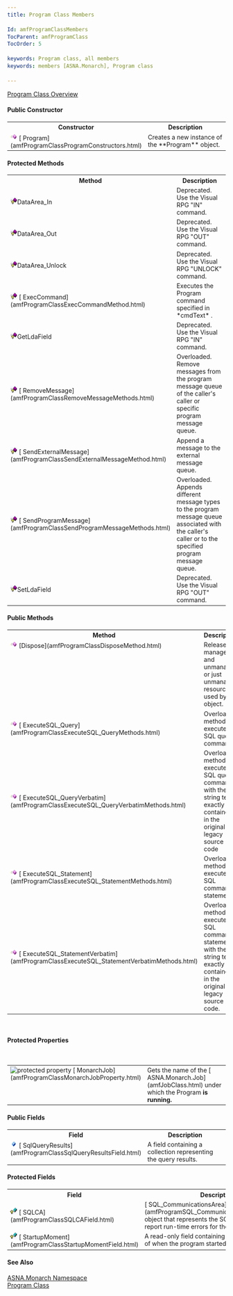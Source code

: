 ```yaml
---
title: Program Class Members

Id: amfProgramClassMembers
TocParent: amfProgramClass
TocOrder: 5

keywords: Program class, all members
keywords: members [ASNA.Monarch], Program class

---
```


[Program Class Overview](amfProgramClass.html) 
<!-- start public properties table -->	

#### Public Constructor
<table class="mytable" cellspacing="0" cellpadding="4" width="90%">
          <colgroup>
            <col width="30%" />
            <col width="70%" />
          </colgroup>
          <tr>
            <th>Constructor</th>
            <th>Description</th>
          </tr>
<!-- end copy BUT put in extra div and end of table -->
          <tr valign="top">
            <td><img id="IMG1" style="WIDTH: 16px; HEIGHT: 16px" alt="constructor" src="Images/Constructor.bmp" width="15" border="0" x-maintain-ratio="TRUE" />
              [
              Program](amfProgramClassProgramConstructors.html)
            </td>
            <td>Creates a new instance of
            the 
 **Program**  object.</td>
          </tr>
</table>

<!-- start public properties table -->	

#### Protected Methods
<table class="mytable" cellspacing="0" cellpadding="4" width="90%">
          <colgroup>
            <col width="30%" />
            <col width="70%" />
          </colgroup>
          <tr>
            <th>Method</th>
            <th>Description</th>
          </tr>
<!-- end copy BUT put in extra div and end of table -->
          <tr>
            <td><img style="WIDTH: 16px; HEIGHT: 16px" alt="protected method" src="Images/promethod.bmp" width="15" border="0" x-maintain-ratio="TRUE" />DataArea_In</td>
            <td>Deprecated. Use the Visual
            RPG "IN" command.</td>
          </tr>
          <tr>
            <td><img style="WIDTH: 16px; HEIGHT: 16px" alt="public property" src="Images/promethod.bmp" width="15" border="0" x-maintain-ratio="TRUE" />DataArea_Out</td>
            <td>Deprecated. Use the Visual
            RPG "OUT" command.</td>
          </tr>
          <tr>
            <td><img style="WIDTH: 16px; HEIGHT: 16px" alt="public property" src="Images/promethod.bmp" width="15" border="0" x-maintain-ratio="TRUE" />DataArea_Unlock</td>
            <td>Deprecated. Use the Visual
            RPG "UNLOCK" command.</td>
          </tr>
          <tr>
            <td><img style="WIDTH: 16px; HEIGHT: 16px" alt="public property" src="Images/promethod.bmp" width="15" border="0" x-maintain-ratio="TRUE" />
              [
              ExecCommand](amfProgramClassExecCommandMethod.html)
            </td>
            <td>Executes the Program
            command specified in 
 *cmdText* .</td>
          </tr>
          <tr>
            <td><img style="WIDTH: 16px; HEIGHT: 16px" alt="protected method" src="Images/promethod.bmp" width="15" border="0" x-maintain-ratio="TRUE" />GetLdaField</td>
            <td>Deprecated.  Use the
            Visual RPG "IN" command.</td>
          </tr>
          <tr>
            <td><img style="WIDTH: 16px; HEIGHT: 16px" alt="public property" src="Images/promethod.bmp" width="15" border="0" x-maintain-ratio="TRUE" />
              [
              RemoveMessage](amfProgramClassRemoveMessageMethods.html)
            </td>
            <td>Overloaded. Remove messages
            from the program message queue of the caller's
            caller or specific program message queue.</td>
          </tr>
          <tr>
            <td><img style="WIDTH: 16px; HEIGHT: 16px" alt="public property" src="Images/promethod.bmp" width="15" border="0" x-maintain-ratio="TRUE" />
              [
              SendExternalMessage](amfProgramClassSendExternalMessageMethod.html)
            </td>
            <td>Append a message to
            the external message queue.</td>
          </tr>
          <tr>
            <td><img style="WIDTH: 16px; HEIGHT: 16px" alt="public property" src="Images/promethod.bmp" width="15" border="0" x-maintain-ratio="TRUE" />
              [
              SendProgramMessage](amfProgramClassSendProgramMessageMethods.html)
            </td>
            <td>Overloaded.
            Appends different message types to the
            program message queue associated with the caller's
            caller or to the specified program message queue.</td>
          </tr>
          <tr>
            <td><img style="WIDTH: 16px; HEIGHT: 16px" alt="protected method" src="Images/promethod.bmp" width="15" border="0" x-maintain-ratio="TRUE" />SetLdaField</td>
            <td>Deprecated. Use the Visual
            RPG "OUT" command.</td>
          </tr>
</table>

<!-- start public properties table -->	

#### Public Methods
<table class="mytable" cellspacing="0" cellpadding="4" width="90%">
          <colgroup>
            <col width="30%" />
            <col width="70%" />
          </colgroup>
          <tr>
            <th>Method</th>
            <th>Description</th>
          </tr>
<!-- end copy BUT put in extra div and end of table -->
          <tr valign="top">
            <td><img id="Img3" style="WIDTH: 16px; HEIGHT: 16px" alt="method" src="Images/Methods.bmp" border="0" x-maintain-ratio="TRUE" />
              [Dispose](amfProgramClassDisposeMethod.html)
            </td>
            <td>Releases managed and
            unmanaged or just unmanaged resources used by the
            object.</td>
          </tr>
          <tr>
            <td><img style="WIDTH: 16px; HEIGHT: 16px" alt="method" src="Images/Methods.bmp" border="0" x-maintain-ratio="TRUE" />
              [
              ExecuteSQL_Query](amfProgramClassExecuteSQL_QueryMethods.html)
            </td>
            <td>Overloaded methods to
            execute a SQL query command.</td>
          </tr>
          <tr>
            <td><img style="WIDTH: 16px; HEIGHT: 16px" alt="method" src="Images/Methods.bmp" border="0" x-maintain-ratio="TRUE" />
              [
              ExecuteSQL_QueryVerbatim](amfProgramClassExecuteSQL_QueryVerbatimMethods.html)
            </td>
            <td>Overloaded methods to
            execute a SQL query command with the string
            text exactly as contained in the original
            legacy source code</td>
          </tr>
          <tr>
            <td><img style="WIDTH: 16px; HEIGHT: 16px" alt="method" src="Images/Methods.bmp" border="0" x-maintain-ratio="TRUE" />
              [
              ExecuteSQL_Statement](amfProgramClassExecuteSQL_StatementMethods.html)
            </td>
            <td>Overloaded methods to
            execute a SQL command statement.</td>
          </tr>
          <tr>
            <td><img style="WIDTH: 16px; HEIGHT: 16px" alt="method" src="Images/Methods.bmp" border="0" x-maintain-ratio="TRUE" />
              [
              ExecuteSQL_StatementVerbatim](amfProgramClassExecuteSQL_StatementVerbatimMethods.html)
            </td>
            <td>Overloaded methods to
            execute a SQL command statement with the string
            text exactly as contained in the original
            legacy source code.</td>
          </tr>
</table>

<br />

#### Protected Properties
<br />

<table class="dtTABLE" id="Table5" style="border-spacing: 0px" cellspacing="0" x-use-null-cells="x-use-null-cells">
          <colgroup span="1">
            <col span="1" style="WIDTH: 30%" />
            <col span="1" style="WIDTH: 70%" />
          </colgroup>
          <tr valign="top">
            <td><img id="Img2" style="WIDTH: 16px; HEIGHT: 16px" alt="protected property" src="Images/
Protectedproperty.bmp" border="0" x-maintain-ratio="TRUE" />
              [
              MonarchJob](amfProgramClassMonarchJobProperty.html)
            </td>
            <td>Gets the name of the 
            [
            ASNA.Monarch.Job](amfJobClass.html) under which the Program
            <strong />is running.</td>
          </tr>
</table>

#### Public Fields
<table class="mytable" cellspacing="0" cellpadding="4" width="90%">
          <colgroup>
            <col width="30%" />
            <col width="70%" />
          </colgroup>
          <tr>
            <th>Field</th>
            <th>Description</th>
          </tr>
          <tr valign="top">
            <td><img id="Img6" style="WIDTH: 16px; HEIGHT: 16px" alt="fields" src="Images/Field.bmp" width="15" border="0" x-maintain-ratio="TRUE" />
              [
              SqlQueryResults](amfProgramClassSqlQueryResultsField.html)
            </td>
            <td>A field containing a
            collection representing the query results.</td>
          </tr>
</table>

#### Protected Fields
<table class="mytable" cellspacing="0" cellpadding="4" width="90%">
          <colgroup>
            <col width="30%" />
            <col width="70%" />
          </colgroup>
          <tr>
            <th>Field</th>
            <th>Description</th>
          </tr>
          <tr>
            <td><img id="Img4" style="WIDTH: 16px; HEIGHT: 16px" alt="fields" src="Images/ProtectedField.bmp" width="15" border="0" x-maintain-ratio="TRUE" /> 
            [
            SQLCA](amfProgramClassSQLCAField.html)</td>
            <td>[
            SQL_CommunicationsArea](amfProgramSQL_CommunicationsAreaClass.html) object that represents
            the SQLCA to trap and report run-time errors
            for the 
 **Program** .</td>
          </tr>
          <tr valign="top">
            <td><img id="Img5" style="WIDTH: 16px; HEIGHT: 16px" alt="fields" src="Images/ProtectedField.bmp" width="15" border="0" x-maintain-ratio="TRUE" />
              [
              StartupMoment](amfProgramClassStartupMomentField.html)
            </td>
            <td>A read-only field
            containing the System.DateTime of when the program
            started.</td>
          </tr>
</table>

#### See Also
[ASNA.Monarch Namespace](amfMonarchNamespace.html) <br /> [Program Class](amfProgramClass.html) 
